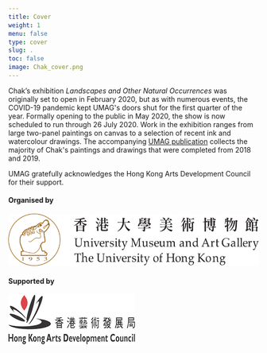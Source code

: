 ```yaml
---
title: Cover
weight: 1
menu: false
type: cover
slug: .
toc: false
image: Chak_cover.png
---
```


Chak’s exhibition *Landscapes and Other Natural Occurrences* was originally set to open in February 2020, but as with numerous events, the COVID-19 pandemic kept UMAG's doors shut for the first quarter of the year. Formally opening to the public in May 2020, the show is now scheduled to run through 26 July 2020. Work in the exhibition ranges from large two-panel paintings on canvas to a selection of recent ink and watercolour drawings. The accompanying [UMAG publication](https://hkupress.hku.hk/pro/1818.php) collects the majority of Chak's paintings and drawings that were completed from 2018 and 2019.

UMAG gratefully acknowledges the Hong Kong Arts Development Council for their support.

<div class="credits">
  <div class="organiser">
    <h4>Organised by</h4>
    <img id="UMAG" class="" src="./img/contributors/HKUMAG_logo.png" alt="HKUMAG">
  </div>
  <div class="supporter">
    <h4>Supported by</h4>
    <img id="USGC" class="" src="./img/contributors/hkadc_logo.png" alt="HKADC">
  </div>
</div>
